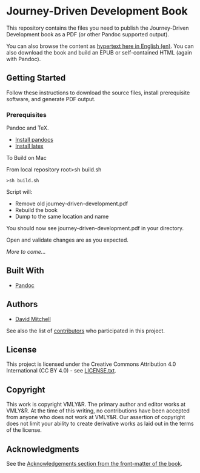 # Journey-Driven Development Book

This repository contains the files you need to publish the Journey-Driven Development book as a PDF (or other Pandoc supported output).

You can also browse the content as [hypertext here in English (en)](en/00_Front_Matter/001_preface.md). You can also download the book and build an EPUB or self-contained HTML (again with Pandoc).

## Getting Started

Follow these instructions to download the source files, install prerequisite software, and generate PDF output.

### Prerequisites

Pandoc and TeX.

<!--todo: finish--> 
 - [Install pandocs](https://pandoc.org/installing.html)
 - [Install latex](https://www.latex-project.org/get/)

To Build on Mac

From local repository root>sh build.sh

```
>sh build.sh
```
Script will:
 - Remove old journey-driven-development.pdf
 - Rebuild the book
 - Dump to the same location and name

You should now see journey-driven-development.pdf in your directory.

Open and validate changes are as you expected.

_More to come..._

<!-- todo: Write ## Publishing

Need to add this as a cross platform script (python perhaps) or create a Powershell version for Windows users.

A step by step series of examples that tell you how to get a development env running

Say what the step will be

```
Give the example
```

And repeat

```
until finished
```
-->

## Built With

* [Pandoc](https://pandoc.org/)

<!-- todo: Write ## Contributing 

Please read [CONTRIBUTING.md](CONTRIBUTING.md) for details on our code of conduct, and the process for submitting pull requests to us.
-->

<!-- todo: Write ## Versioning

We use [SemVer](http://semver.org/) for versioning. For the versions available, see the [tags on this repository](https://github.com/your/project/tags). 
-->

## Authors

* [David Mitchell](https://github.com/davidmitchell)

See also the list of [contributors](https://github.com/VML/journey-driven-development/graphs/contributors) who participated in this project.

## License

This project is licensed under the Creative Commons Attribution 4.0 International (CC BY 4.0) - see  [LICENSE.txt](LICENSE.txt).

## Copyright

This work is copyright VMLY&R. The primary author and editor works at VMLY&R. At the time of this writing, no contributions have been accepted from anyone who does not work at VMLY&R. Our assertion of copyright does not limit your ability to create derivative works as laid out in the terms of the license.

## Acknowledgments

See the [Acknowledgements section from the front-matter of the book](en/00_Front_Matter/009_acknowledgements.md).
